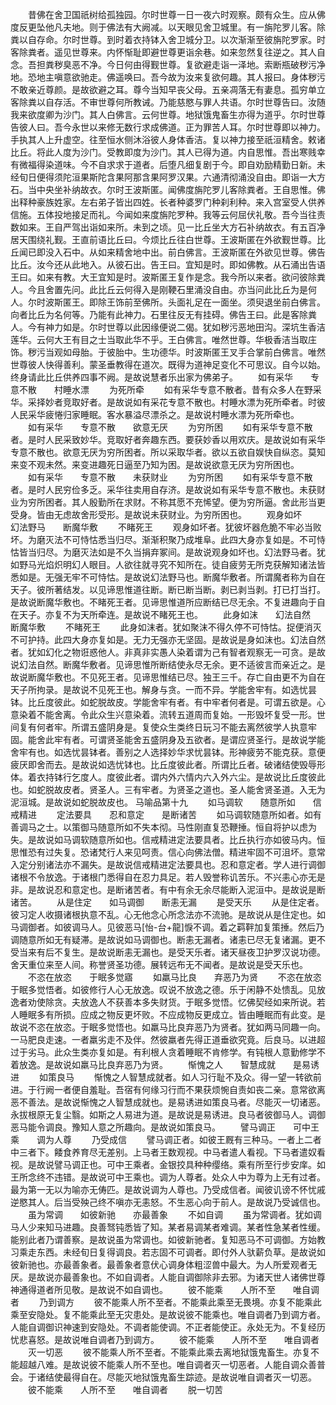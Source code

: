 <!-- { "loadSidebar": true } -->
　　昔佛在舍卫国祇树给孤独园。尔时世尊一日一夜六时观察。颇有众生。应从佛度反更坠他凡夫地。则于佛法有大阙减。以天眼见舍卫城里。有一旃陀罗儿客。除粪以自存命。尔时世尊。到时着衣持钵入舍卫城分卫。以次渐渐至彼旃陀罗家。时客除粪者。遥见世尊来。内怀惭耻即避世尊更诣余巷。如来忽然复往逆之。其人自念。吾担粪秽臭恶不净。今日何由得觐世尊。复欲避走诣一泽地。索断瓶破秽污净地。恐地主嗔意欲驰走。佛遥唤曰。吾今故为汝来复欲何趣。其人报曰。身体秽污不敢亲近尊颜。是故欲避之耳。尊今当知早丧父母。五亲凋落无有妻息。孤穷单立客除粪以自存活。不审世尊何所教诫。乃能慈愍与罪人共语。尔时世尊告曰。汝随我来欲度卿为沙门。其人白佛言。云何世尊。地狱饿鬼畜生亦得为道乎。尔时世尊告彼人曰。吾今永世以来修无数行求成佛道。正为罪苦人耳。尔时世尊即以神力。手执其人上升虚空。往至恒水侧沐浴彼人身体香洁。复以神力接至祇洹精舍。敕诸比丘。将此人度为沙门。受教即度为沙门。其人已得为道。内自思惟。吾出寒贱幸有微福得染道味。今不自求求于道者。后堕凡细复剧于今。即自劝励精勤日新。未经旬日便得须陀洹果斯陀含果阿那含果阿罗汉果。六通清彻涌没自由。即诣一大方石。当中央坐补纳故衣。尔时王波斯匿。闻佛度旃陀罗儿客除粪者。王自思惟。佛出释种豪族姓家。左右弟子皆出四姓。长者种婆罗门种刹利种。来入宫室受人供养信施。五体投地接足而礼。今闻如来度旃陀罗种。我等云何屈伏礼敬。吾今当往责数如来。王自严驾出诣如来所。未到之顷。见一比丘坐大方石补纳故衣。有五百净居天围绕礼觐。王直前语比丘曰。今烦比丘往白世尊。王波斯匿在外欲觐世尊。比丘闻已即没入石中。从如来精舍地中出。前白佛言。王波斯匿在外欲见世尊。佛告比丘。汝今还从此地入。从彼石出。告王曰。宜知是时。即如佛教。从石涌出告语王曰。如来有教。大王宜知是时。波斯匿王复作是念。我今所以来者。欲问彼除粪人。今且舍置先问。此比丘云何得入是刚鞕石里涌没自由。亦当问此比丘为是何人。尔时波斯匿王。即除王饰前至佛所。头面礼足在一面坐。须臾退坐前白佛言。向者比丘为名何等。乃能有此神力。石里往反无有挂碍。佛告王曰。此是客除粪人。今有神力如是。尔时世尊以此因缘便说二偈。犹如秽污恶地田沟。深坑生香洁莲华。云何大王有目之士当取此华不乎。王白佛言。唯然世尊。华极香洁当取庄饰。秽污当观如母胎。于彼胎中。生功德华。时波斯匿王叉手合掌前白佛言。唯然世尊彼人快得善利。蒙圣垂教得在道次。既得为道神足变化不可思议。自今以始。终身请此比丘供养四事不阙。是故说慧者乐出家为佛弟子。
　　如有采华　　专意不散　　村睡水漂
　　为死所牵
　　如有采华专意不散者。昔有众多人在野采华。采择妙者竞取好者。是故说如有采花专意不散也。村睡水漂为死所牵者。时彼人民采华疲惓归家睡眠。客水暴溢尽漂杀之。是故说村睡水漂为死所牵也。
　　如有采华　　专意不散　　欲意无厌
　　为穷所困
　　如有采华专意不散者。是时人民采致妙华。竞取好者奔趣东西。要获妙香以用欢庆。是故说如有采华专意不散也。欲意无厌为穷所困者。所以采取华者。欲以五欲自娱快自纵恣。莫知来变不观未然。来变进趣死日逼至乃知为困。是故说欲意无厌为穷所困也。
　　如有采华　　专意不散　　未获财业
　　为穷所困
　　如有采华专意不散者。是时人民穷俭多乏。采华往卖用自存济。是故说如有采华专意不散也。未获财业为穷所困者。其人殷勤所在求财。不称其愿不充悕望。便为穷所逼。舍此形当更受身。皆由无虑故舍形受形。是故说未获财业。为穷所困也。
　　观身如坏　　幻法野马　　断魔华敷
　　不睹死王
　　观身如坏者。犹彼坏器危脆不牢必当败坏。为磨灭法不可恃怙悉当归尽。渐渐积聚乃成堆阜。此四大身亦复如是。不可恃怙皆当归尽。为磨灭法如是不久当捐弃冢间。是故说观身如坏也。幻法野马者。犹如野马光焰炽明幻人眼目。人欲往就寻究不知所在。徒自疲劳无所克获解知诸法皆悉如是。无强无牢不可恃怙。是故说幻法野马也。断魔华敷者。所谓魔者称为自在天子。彼所著结发。以见谛思惟道往断。断已断当断。剥已剥当剥。打已打当打。是故说断魔华敷也。不睹死王者。见谛思惟道所应断结已尽无余。不复进趣向于自在天子。亦复不为天所牵连。是故说不睹死王也。
　　此身如沫　　幻法自然　　断魔华敷
　　不睹死王
　　此身如沫者。犹如聚沫不得久停不可恃怙。捉便消灭不可护持。此四大身亦复如是。无力无强亦无坚固。是故说是身如沫也。幻法自然者。犹如幻化之物诳惑他人。非真非实愚人染着谓为己有智者观察无一可贪。是故说幻法自然。断魔华敷者。见谛思惟所断结使永尽无余。更不适彼言而亲近之。是故说断魔华敷也。不见死王者。见谛思惟结已尽。独王三千。存亡自由更不为自在天子所拘录。是故说不见死王也。解身与贪。一而不异。学能舍牢有。如选忧昙钵。比丘度彼此。如蛇脱故皮。学能舍牢有者。有中牢者何者是。可谓五欲是。心意染着不能舍离。令此众生兴意染着。流转五道周而复始。一形毁坏复受一形。世间复有何者牢。所谓五盛阴身是。复使众生类终日玩习不能去离然彼学人执意牢固。能舍此牢有者。可谓贤圣能舍五盛阴身及五欲者。是谓应贤圣行。是故说学能舍牢有也。如选忧昙钵者。善别之人选择妙华求忧昙钵。形神疲劳不能克获。意便疲厌即舍而去。是故说如选忧钵也。比丘度彼此者。所谓比丘者。破诸结使毁辱形体。着衣持钵行乞度人。度彼此者。谓内外六情内六入外六尘。是故说比丘度彼此也。如蛇脱故皮者。贤圣人。三有牢者。为贤圣之道也。圣人能舍贤圣道。入无为泥洹城。是故说如蛇脱故皮也。
马喻品第十九
　　如马调软　　随意所如　　信戒精进
　　定法要具　　忍和意定　　是断诸苦
　　如马调软随意所如者。如有善调马之士。以策御马随意所如不失本彻。马性刚直复恐鞭捶。恒自将护以虑为失。是故说如马调软随意所如也。信戒精进定法要具者。比丘执行亦如彼马内。恒思惟恐有过失复。恐诸梵行人来见呵责。信心向佛法僧。精进牢固不可沮坏。意常入定分别诸法亦不漏失。是故说信戒精进定法要具也。忍和意定者。学人进行调御诸根不令放逸。于诸根门悉得自在忍力具足。若人毁誉称讥苦乐。不兴恚心亦无是非。是故说忍和意定也。是断诸苦者。有中有余无余尽能断入泥洹中。是故说是断诸苦。
　　从是住定　　如马调御　　断恚无漏
　　是受天乐
　　从是住定者。彼习定人收摄诸根执意不乱。心无他念心所念法亦不流驰。是故说从是住定也。如马调御者。如彼调马人。见彼恶马[怡-台+龍]悷不调。着之羁靽加复策捶。然后乃调随意所如无有疑滞。是故说如马调御也。断恚无漏者。诸恚已尽无复诸漏。更不受当来有后不复生。是故说断恚无漏也。是受天乐者。诸天昼夜卫护罗汉说功德。舍天重位来至人间。称誉贤圣功德。展转远布无不闻者。是故说是受天乐也。
　　不恣在放恣　　于眠多觉寤
　　如羸马比良　　弃恶乃为贤
　　不恣在放恣于眠多觉悟者。如彼修行人心无放逸。叹说不放逸之德。乐于闲静不处愦乱。见放逸者劝使除贪。夫放逸人不获善本多失财货。于眠多觉悟。忆佛契经如来所说。若人睡眠多有所损。应成之物反更坏败。不应成物反更成立。皆由睡眠而有此变。是故说不恣在放恣。于眠多觉悟也。如羸马比良弃恶乃为贤者。犹如两马同趣一向。一马肥良走速。一者羸劣走不及伴。然彼羸者先得正道垂欲究竟。后良马。以进超过于劣马。此众生类亦复如是。有利根人贪着睡眠不肯修学。有钝根人意勤修学不着放逸。是故说如羸马比良弃恶乃为贤。
　　惭愧之人　　智慧成就　　是易诱进
　　如策良马
　　惭愧之人智慧成就者。如人习行耻不及众。得一望一转欲前进。于行阙一者便自羞耻。吾宿有何缘习行而不果获烦惋自责如丧二亲。意常欲离恶不善法。是故说惭愧之人智慧成就也。是易诱进如策良马者。尽能灭一切诸恶。永拔根原无复尘翳。如斯之人易进为道。是故说是易诱进。良马者彼御马人。调御恶马能令调良。豫知人意之所趣向。是故说如策良马。
　　譬马调正　　可中王乘　　调为人尊
　　乃受成信
　　譬马调正者。如彼王厩有三种马。一者上二者中三者下。餧食养育尽无差别。上马者王数观视。中马者遣人看视。下马者遣奴看视。是故说譬马调正也。可中王乘者。金银挍具种种缨络。乘有所至行步安庠。如王所念终不违错。是故说可中王乘也。调为人尊者。处众人中为尊为上无有过者。最为第一无以为喻亦无俦匹。是故说调为人尊也。乃受成信者。闻彼讥谤不怀忧戚逆愍其人。后当受殃己终不嗔亦无恚怒。不生恶心向于前人。是故说乃受诚信也。
　　虽为常调　　如彼新驰　　亦最善象
　　不如自调
　　虽为常调者。犹如调马人少来知马进趣。良善驽钝悉皆了知。某者易调某者难调。某者性急某者性缓。能别此者乃谓善察。是故说虽为常调也。如彼新驰者。复知恶马不可调御。方始教习乘走东西。未经旬日复得调良。若志固不可调者。即付外人驮薪负草。是故说如彼新驰也。亦最善象者。最善象者意伏心调身体粗涩兽中最大。为人所爱观者无厌。是故说亦最善象也。不如自调者。人能自调御除非去邪。为诸天世人诸佛世尊神通得道者所见敬。是故说不如自调也。
　　彼不能乘　　人所不至　　唯自调者
　　乃到调方
　　彼不能乘人所不至者。不能乘此乘至无畏境。亦复不能乘此乘至安隐处。复不能乘此至无灾患处。是故说彼不能乘也。唯自调者乃到调方者。人能自调御识神速到安隐处。不调者能使调。不正者能使正。永处无为。不复经历忧悲喜怒。是故说唯自调者乃到调方。
　　彼不能乘　　人所不至　　唯自调者
　　灭一切恶
　　彼不能乘人所不至者。不能乘此乘去离地狱饿鬼畜生。亦复不能超越八难。是故说彼不能乘人所不至也。唯自调者灭一切恶者。人能自调众善普会。于诸结使最得自在。尽能灭地狱饿鬼畜生踪迹。是故说唯自调者灭一切恶。
　　彼不能乘　　人所不至　　唯自调者
　　脱一切苦
